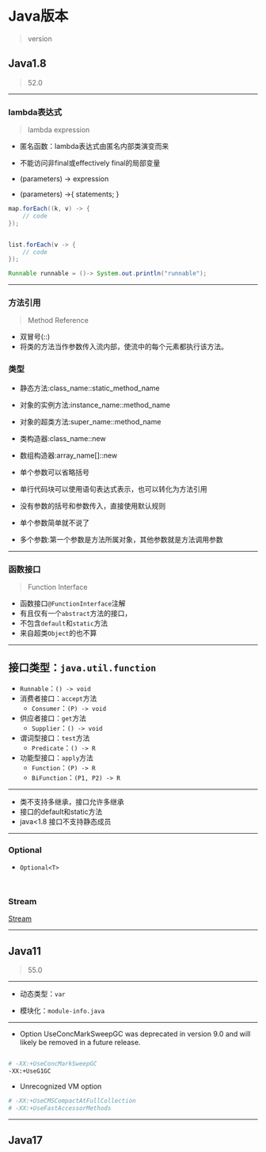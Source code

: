 # Java版本
> version


## Java1.8
> 52.0
---
### lambda表达式
> lambda expression

- 匿名函数：lambda表达式由匿名内部类演变而来
- 不能访问非final或effectively final的局部变量

- (parameters) -> expression
- (parameters) ->{ statements; }

```java
map.forEach((k, v) -> {
    // code
});


list.forEach(v -> {
    // code
});

Runnable runnable = ()-> System.out.println("runnable");

```


---
### 方法引用
> Method Reference

- 双冒号(::)
- 将类的方法当作参数传入流内部，使流中的每个元素都执行该方法。

### 类型
- 静态方法:class_name::static_method_name
- 对象的实例方法:instance_name::method_name
- 对象的超类方法:super_name::method_name
- 类构造器:class_name::new
- 数组构造器:array_name[]::new



- 单个参数可以省略括号
- 单行代码块可以使用语句表达式表示，也可以转化为方法引用
- 没有参数的括号和参数传入，直接使用默认规则
- 单个参数简单就不说了
- 多个参数:第一个参数是方法所属对象，其他参数就是方法调用参数


---
### 函数接口
> Function Interface
- 函数接口`@FunctionInterface`注解
- 有且仅有一个`abstract`方法的接口，
- 不包含`default`和`static`方法
- 来自超类`Object`的也不算

---

## 接口类型：`java.util.function`
- `Runnable`：`() -> void`
- 消费者接口：`accept`方法
    - `Consumer`：`(P) -> void`
- 供应者接口：`get`方法
    - `Supplier`：`() -> void`
- 谓词型接口：`test`方法
    - `Predicate`：`() -> R`
- 功能型接口：`apply`方法
    - `Function`：`(P) -> R`
    - `BiFunction`：`(P1, P2) -> R`
---
- 类不支持多继承，接口允许多继承
- 接口的default和static方法
- java<1.8 接口不支持静态成员

---
### Optional

- `Optional<T>`
```java



```
### Stream
[Stream](java_stream.md)



---

## Java11
> 55.0

---

- 动态类型：`var`


- 模块化：`module-info.java`

---


- Option UseConcMarkSweepGC was deprecated in version 9.0 and will likely be removed in a future release.

```sh

# -XX:+UseConcMarkSweepGC
-XX:+UseG1GC

```

- Unrecognized VM option
```sh
# -XX:+UseCMSCompactAtFullCollection
# -XX:+UseFastAccessorMethods
```

---
## Java17


